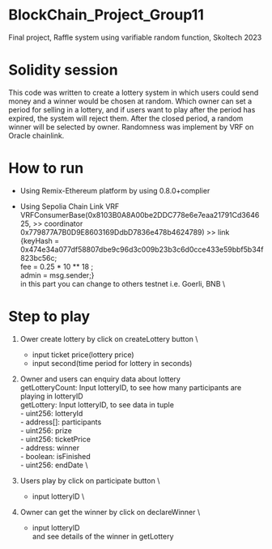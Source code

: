 # BlockChain_Project_Group11
Final project, Raffle system using varifiable random function, Skoltech 2023

# Solidity session
This code was written to create a lottery system in which users could send money and a winner would be chosen at random. Which owner can set a period for selling in a lottery, and if users want to play after the period has expired, the system will reject them. After the closed period, a random winner will be selected by owner. Randomness was implement by VRF on Oracle chainlink.

# How to run
- Using Remix-Ethereum platform by using 0.8.0+complier

- Using Sepolia Chain Link VRF \
 VRFConsumerBase(0x8103B0A8A00be2DDC778e6e7eaa21791Cd364625, >> coordinator \
                 0x779877A7B0D9E8603169DdbD7836e478b4624789) >> link\
                {keyHash = 0x474e34a077df58807dbe9c96d3c009b23b3c6d0cce433e59bbf5b34f823bc56c; \
                 fee = 0.25 * 10 ** 18 ; \
                 admin = msg.sender;} \
 in this part you can change to others testnet i.e. Goerli, BNB \
 
 # Step to play
 1. Ower create lottery by click on createLottery button \
    - input ticket price(lottery price)
    - input second(time period for lottery in seconds)
    
 2. Owner and users can enquiry data about lottery \
    getLotteryCount: Input lotteryID, to see how many participants are playing in lotteryID \
    getLottery: Input lotteryID, to see data in tuple \
                - uint256: lotteryId \
                - address[]: participants \
                - uint256: prize \
                - uint256: ticketPrice \
                - address: winner \
                - boolean: isFinished \
                - uint256: endDate \
                
 4. Users play by click on participate button \
    - input lotteryID \
    
 5. Owner can get the winner by click on declareWinner \
    - input lotteryID\
    and see details of the winner in getLottery
